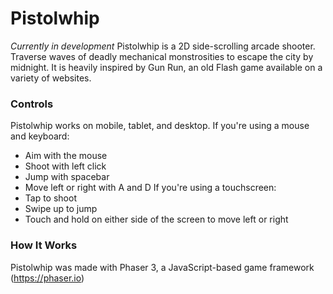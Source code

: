# Pistolwhip
_Currently in development_
Pistolwhip is a 2D side-scrolling arcade shooter.
Traverse waves of deadly mechanical monstrosities to escape the city by midnight.
It is heavily inspired by Gun Run, an old Flash game available on a variety of websites.

### Controls
Pistolwhip works on mobile, tablet, and desktop.
If you're using a mouse and keyboard:
* Aim with the mouse
* Shoot with left click
* Jump with spacebar
* Move left or right with A and D
If you're using a touchscreen:
* Tap to shoot
* Swipe up to jump
* Touch and hold on either side of the screen to move left or right

### How It Works
Pistolwhip was made with Phaser 3, a JavaScript-based game framework (https://phaser.io)
